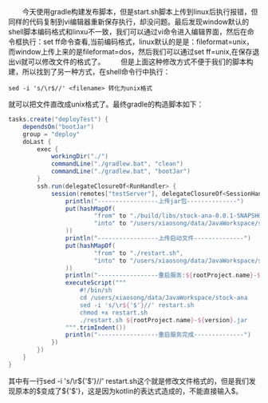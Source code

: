 &ensp;&ensp;&ensp;&ensp;今天使用gradle构建发布脚本，但是start.sh脚本上传到linux后执行报错，但同样的代码复制到vi编辑器重新保存执行，却没问题。最后发现window默认的shell脚本编码格式和linxu不一致，我们可以通过vi命令进入编辑界面，然后在命令框执行：set ff命令查看,当前编码格式，linux默认的是是：fileformat=unix，而window上传上来的是fileformat=dos，然后我们可以通过set ff=unix,在保存退出vi就可以修改文件的格式了。
&ensp;&ensp;&ensp;&ensp;但是上面这种修改方式不便于我们的脚本构建，所以找到了另一种方式，在shell命令行中执行：
```shell
sed -i 's/\r$//' <filename> 转化为unix格式
```
就可以把文件直改成unix格式了。最终gradle的构造脚本如下：
```gradle
tasks.create("deployTest") {
    dependsOn("bootJar")
    group = "deploy"
    doLast {
        exec {
            workingDir("./")
            commandLine("./gradlew.bat", "clean")
            commandLine("./gradlew.bat", "bootJar")
        }
        ssh.run(delegateClosureOf<RunHandler> {
            session(remotes["testServer"], delegateClosureOf<SessionHandler> {
                println("-----------------上传jar包--------------")
                put(hashMapOf(
                        "from" to "./build/libs/stock-ana-0.0.1-SNAPSHOT.jar",
                        "into" to "/users/xiaosong/data/JavaWorkspace/stock-ana/"
                ))
                println("-----------------上传启动文件--------------")
                put(hashMapOf(
                        "from" to "./restart.sh",
                        "into" to "/users/xiaosong/data/JavaWorkspace/stock-ana/"
                ))
                println("-----------------重启服务:${rootProject.name}-${version}.jar--------------")
                executeScript("""
                    #!/bin/sh
                    cd /users/xiaosong/data/JavaWorkspace/stock-ana
                    sed -i 's/\r${'$'}//' restart.sh
                    chmod +x restart.sh
                    ./restart.sh ${rootProject.name}-${version}.jar
                """.trimIndent())
                println("-----------------重启服务完成--------------")
            })
        })
    }
}
```
其中有一行sed -i 's/\r${'$'}//' restart.sh这个就是修改文件格式的，但是我们发现原本的$变成了${'$'}，这是因为kotlin的表达式造成的，不能直接输入$。